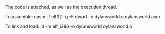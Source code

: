 The code is attached, as well as the execution thread.

To assemble: nasm -f elf32 -g -F dwarf -o dylansworld.o dylansworld.asm

To link and load: ld -m elf_i386 -o dylansworld dylansworld.o
